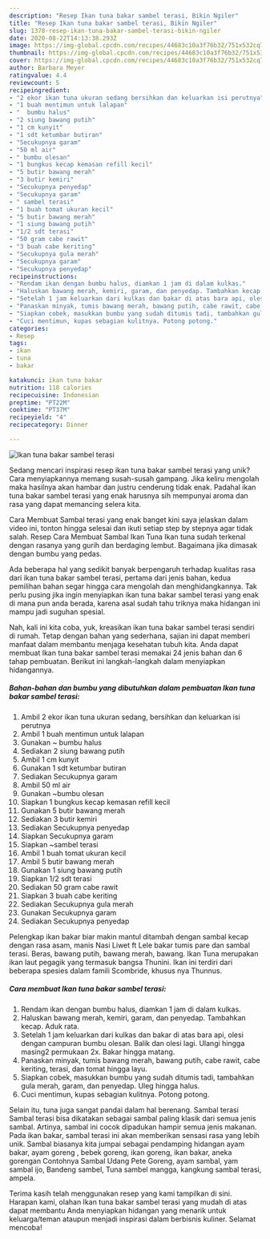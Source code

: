 ```yaml
---
description: "Resep Ikan tuna bakar sambel terasi, Bikin Ngiler"
title: "Resep Ikan tuna bakar sambel terasi, Bikin Ngiler"
slug: 1378-resep-ikan-tuna-bakar-sambel-terasi-bikin-ngiler
date: 2020-08-22T14:13:38.293Z
image: https://img-global.cpcdn.com/recipes/44683c10a3f76b32/751x532cq70/ikan-tuna-bakar-sambel-terasi-foto-resep-utama.jpg
thumbnail: https://img-global.cpcdn.com/recipes/44683c10a3f76b32/751x532cq70/ikan-tuna-bakar-sambel-terasi-foto-resep-utama.jpg
cover: https://img-global.cpcdn.com/recipes/44683c10a3f76b32/751x532cq70/ikan-tuna-bakar-sambel-terasi-foto-resep-utama.jpg
author: Barbara Meyer
ratingvalue: 4.4
reviewcount: 5
recipeingredient:
- "2 ekor ikan tuna ukuran sedang bersihkan dan keluarkan isi perutnya"
- "1 buah mentimun untuk lalapan"
- "  bumbu halus"
- "2 siung bawang putih"
- "1 cm kunyit"
- "1 sdt ketumbar butiran"
- "Secukupnya garam"
- "50 ml air"
- " bumbu olesan"
- "1 bungkus kecap kemasan refill kecil"
- "5 butir bawang merah"
- "3 butir kemiri"
- "Secukupnya penyedap"
- "Secukupnya garam"
- " sambel terasi"
- "1 buah tomat ukuran kecil"
- "5 butir bawang merah"
- "1 siung bawang putih"
- "1/2 sdt terasi"
- "50 gram cabe rawit"
- "3 buah cabe keriting"
- "Secukupnya gula merah"
- "Secukupnya garam"
- "Secukupnya penyedap"
recipeinstructions:
- "Rendam ikan dengan bumbu halus, diamkan 1 jam di dalam kulkas."
- "Haluskan bawang merah, kemiri, garam, dan penyedap. Tambahkan kecap. Aduk rata."
- "Setelah 1 jam keluarkan dari kulkas dan bakar di atas bara api, olesi dengan campuran bumbu olesan. Balik dan olesi lagi. Ulangi hingga masing2 permukaan 2x. Bakar hingga matang."
- "Panaskan minyak, tumis bawang merah, bawang putih, cabe rawit, cabe keriting, terasi, dan tomat hingga layu."
- "Siapkan cobek, masukkan bumbu yang sudah ditumis tadi, tambahkan gula merah, garam, dan penyedap. Uleg hingga halus."
- "Cuci mentimun, kupas sebagian kulitnya. Potong potong."
categories:
- Resep
tags:
- ikan
- tuna
- bakar

katakunci: ikan tuna bakar 
nutrition: 118 calories
recipecuisine: Indonesian
preptime: "PT22M"
cooktime: "PT37M"
recipeyield: "4"
recipecategory: Dinner

---
```



![Ikan tuna bakar sambel terasi](https://img-global.cpcdn.com/recipes/44683c10a3f76b32/751x532cq70/ikan-tuna-bakar-sambel-terasi-foto-resep-utama.jpg)

Sedang mencari inspirasi resep ikan tuna bakar sambel terasi yang unik? Cara menyiapkannya memang susah-susah gampang. Jika keliru mengolah maka hasilnya akan hambar dan justru cenderung tidak enak. Padahal ikan tuna bakar sambel terasi yang enak harusnya sih mempunyai aroma dan rasa yang dapat memancing selera kita.

Cara Membuat Sambal terasi yang enak banget kini saya jelaskan dalam video ini, tonton hingga selesai dan ikuti setiap step by stepnya agar tidak salah. Resep Cara Membuat Sambal Ikan Tuna Ikan tuna sudah terkenal dengan rasanya yang gurih dan berdaging lembut. Bagaimana jika dimasak dengan bumbu yang pedas.

Ada beberapa hal yang sedikit banyak berpengaruh terhadap kualitas rasa dari ikan tuna bakar sambel terasi, pertama dari jenis bahan, kedua pemilihan bahan segar hingga cara mengolah dan menghidangkannya. Tak perlu pusing jika ingin menyiapkan ikan tuna bakar sambel terasi yang enak di mana pun anda berada, karena asal sudah tahu triknya maka hidangan ini mampu jadi suguhan spesial.


Nah, kali ini kita coba, yuk, kreasikan ikan tuna bakar sambel terasi sendiri di rumah. Tetap dengan bahan yang sederhana, sajian ini dapat memberi manfaat dalam membantu menjaga kesehatan tubuh kita. Anda dapat membuat Ikan tuna bakar sambel terasi memakai 24 jenis bahan dan 6 tahap pembuatan. Berikut ini langkah-langkah dalam menyiapkan hidangannya.

<!--inarticleads1-->

##### Bahan-bahan dan bumbu yang dibutuhkan dalam pembuatan Ikan tuna bakar sambel terasi:

1. Ambil 2 ekor ikan tuna ukuran sedang, bersihkan dan keluarkan isi perutnya
1. Ambil 1 buah mentimun untuk lalapan
1. Gunakan  ~ bumbu halus
1. Sediakan 2 siung bawang putih
1. Ambil 1 cm kunyit
1. Gunakan 1 sdt ketumbar butiran
1. Sediakan Secukupnya garam
1. Ambil 50 ml air
1. Gunakan  ~bumbu olesan
1. Siapkan 1 bungkus kecap kemasan refill kecil
1. Gunakan 5 butir bawang merah
1. Sediakan 3 butir kemiri
1. Sediakan Secukupnya penyedap
1. Siapkan Secukupnya garam
1. Siapkan  ~sambel terasi
1. Ambil 1 buah tomat ukuran kecil
1. Ambil 5 butir bawang merah
1. Gunakan 1 siung bawang putih
1. Siapkan 1/2 sdt terasi
1. Sediakan 50 gram cabe rawit
1. Siapkan 3 buah cabe keriting
1. Sediakan Secukupnya gula merah
1. Gunakan Secukupnya garam
1. Sediakan Secukupnya penyedap


Pelengkap ikan bakar biar makin mantul ditambah dengan sambal kecap dengan rasa asam, manis Nasi Liwet ft Lele bakar tumis pare dan sambal terasi. Beras, bawang putih, bawang merah, bawang. Ikan Tuna merupakan ikan laut pegagik yang termasuk bangsa Thunini. Ikan ini terdiri dari beberapa spesies dalam famili Scombride, khusus nya Thunnus. 

<!--inarticleads2-->

##### Cara membuat Ikan tuna bakar sambel terasi:

1. Rendam ikan dengan bumbu halus, diamkan 1 jam di dalam kulkas.
1. Haluskan bawang merah, kemiri, garam, dan penyedap. Tambahkan kecap. Aduk rata.
1. Setelah 1 jam keluarkan dari kulkas dan bakar di atas bara api, olesi dengan campuran bumbu olesan. Balik dan olesi lagi. Ulangi hingga masing2 permukaan 2x. Bakar hingga matang.
1. Panaskan minyak, tumis bawang merah, bawang putih, cabe rawit, cabe keriting, terasi, dan tomat hingga layu.
1. Siapkan cobek, masukkan bumbu yang sudah ditumis tadi, tambahkan gula merah, garam, dan penyedap. Uleg hingga halus.
1. Cuci mentimun, kupas sebagian kulitnya. Potong potong.


Selain itu, tuna juga sangat pandai dalam hal berenang. Sambal terasi Sambal terasi bisa dikatakan sebagai sambal paling klasik dari semua jenis sambal. Artinya, sambal ini cocok dipadukan hampir semua jenis makanan. Pada ikan bakar, sambal terasi ini akan memberikan sensasi rasa yang lebih unik. Sambal biasanya kita jumpai sebagai pendamping hidangan ayam bakar, ayam goreng , bebek goreng, ikan goreng, ikan bakar, aneka gorengan Contohnya Sambal Udang Pete Goreng, ayam sambal, yam sambal ijo, Bandeng sambel, Tuna sambel mangga, kangkung sambal terasi, ampela. 

Terima kasih telah menggunakan resep yang kami tampilkan di sini. Harapan kami, olahan Ikan tuna bakar sambel terasi yang mudah di atas dapat membantu Anda menyiapkan hidangan yang menarik untuk keluarga/teman ataupun menjadi inspirasi dalam berbisnis kuliner. Selamat mencoba!
